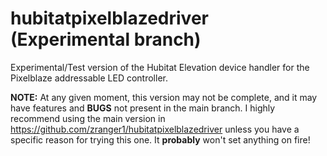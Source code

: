 
# hubitatpixelblazedriver (Experimental branch)
Experimental/Test version of the Hubitat Elevation device handler for the Pixelblaze addressable LED controller.

**NOTE:** At any given moment, this version may not be complete, and it may have features
and **BUGS** not present in the main branch. I highly recommend using the main
version in https://github.com/zranger1/hubitatpixelblazedriver
unless you have a specific reason for trying this one. It **probably** won't set
anything on fire!

